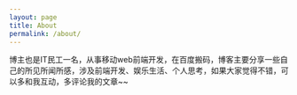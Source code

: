 ```yaml
---
layout: page
title: About
permalink: /about/
---
```

博主也是IT民工一名，从事移动web前端开发，在百度搬码，博客主要分享一些自己的所见所闻所感，涉及前端开发、娱乐生活、个人思考，如果大家觉得不错，可以多和我互动，多评论我的文章~~




